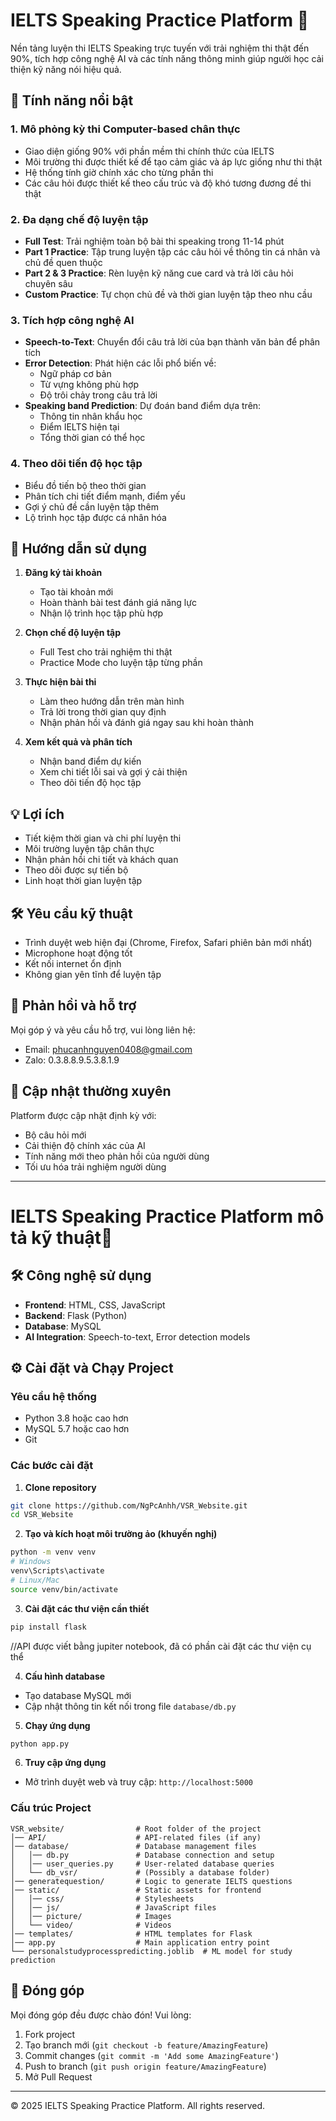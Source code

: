 # IELTS Speaking Practice Platform 🎯

Nền tảng luyện thi IELTS Speaking trực tuyến với trải nghiệm thi thật đến 90%, tích hợp công nghệ AI và các tính năng thông minh giúp người học cải thiện kỹ năng nói hiệu quả.

## 🌟 Tính năng nổi bật

### 1. Mô phỏng kỳ thi Computer-based chân thực
- Giao diện giống 90% với phần mềm thi chính thức của IELTS
- Môi trường thi được thiết kế để tạo cảm giác và áp lực giống như thi thật
- Hệ thống tính giờ chính xác cho từng phần thi
- Các câu hỏi được thiết kế theo cấu trúc và độ khó tương đương đề thi thật

### 2. Đa dạng chế độ luyện tập
- **Full Test**: Trải nghiệm toàn bộ bài thi speaking trong 11-14 phút
- **Part 1 Practice**: Tập trung luyện tập các câu hỏi về thông tin cá nhân và chủ đề quen thuộc
- **Part 2 & 3 Practice**: Rèn luyện kỹ năng cue card và trả lời câu hỏi chuyên sâu
- **Custom Practice**: Tự chọn chủ đề và thời gian luyện tập theo nhu cầu

### 3. Tích hợp công nghệ AI
- **Speech-to-Text**: Chuyển đổi câu trả lời của bạn thành văn bản để phân tích
- **Error Detection**: Phát hiện các lỗi phổ biến về:
  - Ngữ pháp cơ bản
  - Từ vựng không phù hợp
  - Độ trôi chảy trong câu trả lời
- **Speaking band Prediction**: Dự đoán band điểm dựa trên:
  - Thông tin nhân khẩu học 
  - Điểm IELTS hiện tại
  - Tổng thời gian có thể học 

### 4. Theo dõi tiến độ học tập
- Biểu đồ tiến bộ theo thời gian
- Phân tích chi tiết điểm mạnh, điểm yếu
- Gợi ý chủ đề cần luyện tập thêm
- Lộ trình học tập được cá nhân hóa

## 🚀 Hướng dẫn sử dụng

1. **Đăng ký tài khoản**
   - Tạo tài khoản mới
   - Hoàn thành bài test đánh giá năng lực
   - Nhận lộ trình học tập phù hợp

2. **Chọn chế độ luyện tập**
   - Full Test cho trải nghiệm thi thật
   - Practice Mode cho luyện tập từng phần

3. **Thực hiện bài thi**
   - Làm theo hướng dẫn trên màn hình
   - Trả lời trong thời gian quy định
   - Nhận phản hồi và đánh giá ngay sau khi hoàn thành

4. **Xem kết quả và phân tích**
   - Nhận band điểm dự kiến
   - Xem chi tiết lỗi sai và gợi ý cải thiện
   - Theo dõi tiến độ học tập

## 💡 Lợi ích

- Tiết kiệm thời gian và chi phí luyện thi
- Môi trường luyện tập chân thực
- Nhận phản hồi chi tiết và khách quan
- Theo dõi được sự tiến bộ
- Linh hoạt thời gian luyện tập

## 🛠 Yêu cầu kỹ thuật

- Trình duyệt web hiện đại (Chrome, Firefox, Safari phiên bản mới nhất)
- Microphone hoạt động tốt
- Kết nối internet ổn định
- Không gian yên tĩnh để luyện tập

## 📝 Phản hồi và hỗ trợ

Mọi góp ý và yêu cầu hỗ trợ, vui lòng liên hệ:
- Email: phucanhnguyen0408@gmail.com
- Zalo: 0.3.8.8.9.5.3.8.1.9


## 🔄 Cập nhật thường xuyên

Platform được cập nhật định kỳ với:
- Bộ câu hỏi mới
- Cải thiện độ chính xác của AI
- Tính năng mới theo phản hồi của người dùng
- Tối ưu hóa trải nghiệm người dùng

---

# IELTS Speaking Practice Platform mô tả kỹ thuật🎯

## 🛠 Công nghệ sử dụng

- **Frontend**: HTML, CSS, JavaScript
- **Backend**: Flask (Python)
- **Database**: MySQL
- **AI Integration**: Speech-to-text, Error detection models

## ⚙️ Cài đặt và Chạy Project

### Yêu cầu hệ thống
- Python 3.8 hoặc cao hơn
- MySQL 5.7 hoặc cao hơn
- Git

### Các bước cài đặt

1. **Clone repository**
```bash
git clone https://github.com/NgPcAnhh/VSR_Website.git
cd VSR_Website
```

2. **Tạo và kích hoạt môi trường ảo (khuyến nghị)**
```bash
python -m venv venv
# Windows
venv\Scripts\activate
# Linux/Mac
source venv/bin/activate
```

3. **Cài đặt các thư viện cần thiết**
```bash
pip install flask
```
//API được viết bằng jupiter notebook, đã có phần cài đặt các thư viện cụ thể

4. **Cấu hình database**
- Tạo database MySQL mới
- Cập nhật thông tin kết nối trong file `database/db.py`

5. **Chạy ứng dụng**
```bash
python app.py
```

6. **Truy cập ứng dụng**
- Mở trình duyệt web và truy cập: `http://localhost:5000`

### Cấu trúc Project
```
VSR_website/                # Root folder of the project
│── API/                    # API-related files (if any)
│── database/               # Database management files
│   │── db.py               # Database connection and setup
│   │── user_queries.py     # User-related database queries
│   └── db_vsr/             # (Possibly a database folder)
│── generatequestion/       # Logic to generate IELTS questions
│── static/                 # Static assets for frontend
│   │── css/                # Stylesheets
│   │── js/                 # JavaScript files
│   │── picture/            # Images
│   └── video/              # Videos
│── templates/              # HTML templates for Flask
│── app.py                  # Main application entry point
└── personalstudyprocesspredicting.joblib  # ML model for study prediction
```

## 🤝 Đóng góp

Mọi đóng góp đều được chào đón! Vui lòng:
1. Fork project
2. Tạo branch mới (`git checkout -b feature/AmazingFeature`)
3. Commit changes (`git commit -m 'Add some AmazingFeature'`)
4. Push to branch (`git push origin feature/AmazingFeature`)
5. Mở Pull Request

---

© 2025 IELTS Speaking Practice Platform. All rights reserved.

